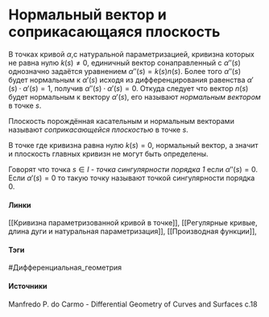 # Нормальный вектор и соприкасающаяся плоскость
В точках кривой $\alpha$,с натуральной параметризацией, кривизна которых не равна нулю $k(s)\ne0$, единичный вектор сонаправленный с $\alpha''(s)$ однозначно задаётся уравнением $\alpha''(s)=k(s)n(s)$. Более того $\alpha''(s)$ будет нормальным к $\alpha'(s)$ исходя из дифференцирования равенства $\alpha'(s)\cdot\alpha'(s)=1$, получив $\alpha''(s)\cdot\alpha'(s)=0$. Откуда следует что вектор $n(s)$ будет нормальным к вектору $\alpha'(s)$, его называют *нормальным вектором* в точке $s$.

Плоскость порождённая касательным и нормальным векторами называют *соприкасающейся плоскостью* в точке $s$.

В точке где кривизна равна нулю $k(s)=0$, нормальный вектор, а значит и плоскость главных кривизн не могут быть определены. 

Говорят что точка $s\in I$ - *точка сингулярности порядка 1* если $\alpha''(s)=0$. Если $\alpha'(s)=0$ то такую точку называют точкой сингулярности порядка 0.
#### Линки
 [[Кривизна параметризованной кривой в точке]],
 [[Регулярные кривые, длина дуги и натуральная параметризация]],
 [[Производная функции]],
#### Тэги
 #Дифференциальная_геометрия 
#### Источники
 Manfredo P. do Carmo - Differential Geometry of Curves and Surfaces с.18